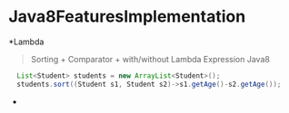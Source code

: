 # Java8FeaturesImplementation

*Lambda
>Sorting + Comparator + with/without Lambda Expression
>Java8
```java
  List<Student> students = new ArrayList<Student>();
  students.sort((Student s1, Student s2)->s1.getAge()-s2.getAge());
```

*
